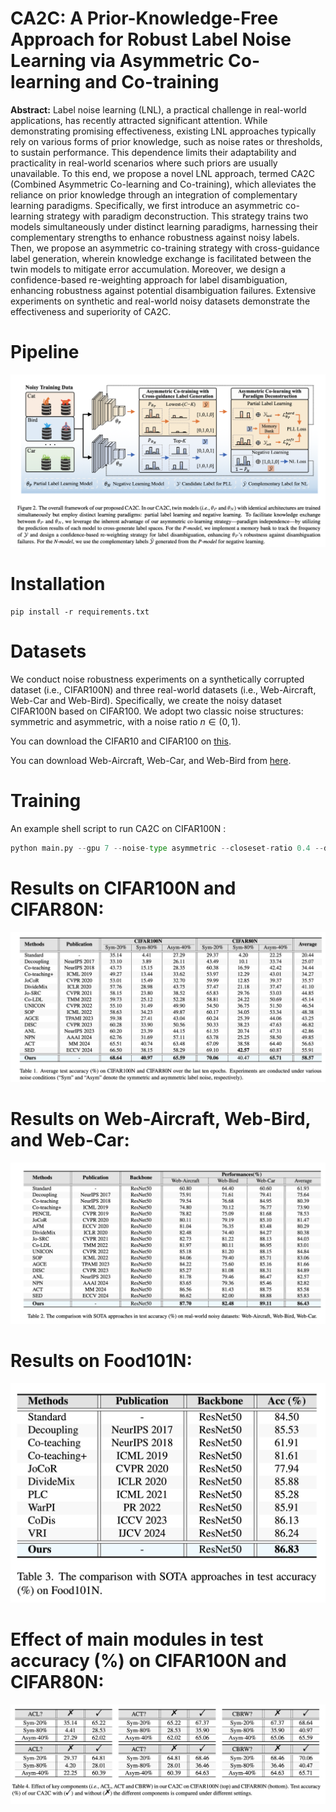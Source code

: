 # CA2C: A Prior-Knowledge-Free Approach for Robust Label Noise Learning via Asymmetric Co-learning and Co-training
**Abstract:** Label noise learning (LNL), a practical challenge in real-world applications, has recently attracted significant attention. While demonstrating promising effectiveness, existing LNL approaches typically rely on various forms of prior knowledge, such as noise rates or thresholds, to sustain performance. This dependence limits their adaptability and practicality in real-world scenarios where such priors are usually unavailable. To this end, we propose a novel LNL approach, termed CA2C (Combined Asymmetric Co-learning and Co-training), which alleviates the reliance on prior knowledge through an integration of complementary learning paradigms. Specifically, we first introduce an asymmetric co-learning strategy with paradigm deconstruction. This strategy trains two models simultaneously under distinct learning paradigms, harnessing their complementary strengths to enhance robustness against noisy labels. Then, we propose an asymmetric co-training strategy with cross-guidance label generation, wherein knowledge exchange is facilitated between the twin models to mitigate error accumulation. Moreover, we design a confidence-based re-weighting approach for label disambiguation, enhancing robustness against potential disambiguation failures. Extensive experiments on synthetic and real-world noisy datasets demonstrate the effectiveness and superiority of CA2C.

# Pipeline

![framework](Figure.png)

# Installation
```
pip install -r requirements.txt
```

# Datasets
We conduct noise robustness experiments on a synthetically corrupted dataset (i.e., CIFAR100N) and three real-world datasets (i.e., Web-Aircraft, Web-Car and Web-Bird).
Specifically, we create the noisy dataset CIFAR100N based on CIFAR100.
We adopt two classic noise structures: symmetric and asymmetric, with a noise ratio $n \in (0,1)$.

You can download the CIFAR10 and CIFAR100 on [this](https://www.cs.toronto.edu/~kriz/cifar.html).

You can download Web-Aircraft, Web-Car, and Web-Bird from [here](https://github.com/NUST-Machine-Intelligence-Laboratory/weblyFG-dataset).

# Training

An example shell script to run CA2C on CIFAR100N :

```python
python main.py --gpu 7 --noise-type asymmetric --closeset-ratio 0.4 --dataset cifar100nc --method CA2C 
```

# Results on CIFAR100N and CIFAR80N:

![framework](Table1.png)


# Results on Web-Aircraft, Web-Bird, and Web-Car:

![framework](Table2.png)

# Results on Food101N:

![framework](Table3.png)


# Effect of main modules in test accuracy (%) on CIFAR100N and CIFAR80N:

![framework](Table4.png)
